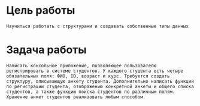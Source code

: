 # Цель работы
    Научиться работать с структурами и создавать собственные типы данных

# Задача работы 
    Написать консольное приложение, позволяющее пользователю регистрировать в системе студентов. У каждого студента есть четыре обязательных поля: ФИО, ID, возраст и курс. Требуется создать структуру, описывающую анкету студента. Дополнительно написать функции по регистрации студента, отображению конкретной анкеты и общего списка студентов, а также функцию поиска студентов по различным полям. Хранение анкет студентов реализовать любым способом.
